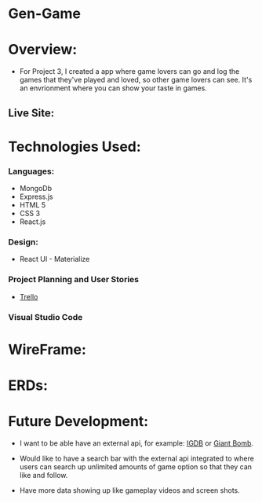 # Gen-Game

# Overview:

- For Project 3, I created a app where game lovers can go and log the games that they've played and loved, so other game lovers can see. It's an envrionment where you can show your taste in games.

## Live Site: 

# Technologies Used:
### Languages:
- MongoDb
- Express.js
- HTML 5
- CSS 3
- React.js
### Design:
- React UI - Materialize
### Project Planning and User Stories 
- [Trello](https://trello.com/b/T3Zu4mZr/project-3)
### Visual Studio Code

# WireFrame:


# ERDs:


# Future Development:
- I want to be able have an external api, for example: [IGDB](https://igdb.github.io/api/) or 
[Giant Bomb](https://www.giantbomb.com/api/).

- Would like to have a search bar with the external api integrated to where users can search up unlimited amounts of game option so that they can like and follow.

- Have more data showing up like gameplay videos and screen shots.